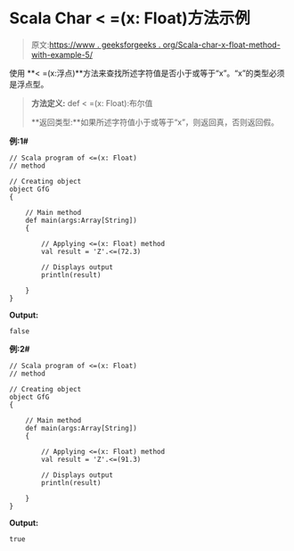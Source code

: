 # Scala Char < =(x: Float)方法示例

> 原文:[https://www . geeksforgeeks . org/Scala-char-x-float-method-with-example-5/](https://www.geeksforgeeks.org/scala-char-x-float-method-with-example-5/)

使用 **< =(x:浮点)**方法来查找所述字符值是否小于或等于“x”。“x”的类型必须是浮点型。

> **方法定义:** def < =(x: Float):布尔值
> 
> **返回类型:**如果所述字符值小于或等于“x”，则返回真，否则返回假。

**例:1#**

```
// Scala program of <=(x: Float)
// method

// Creating object
object GfG
{ 

    // Main method
    def main(args:Array[String])
    {

        // Applying <=(x: Float) method 
        val result = 'Z'.<=(72.3)

        // Displays output
        println(result)

    }
} 
```

**Output:**

```
false

```

**例:2#**

```
// Scala program of <=(x: Float)
// method

// Creating object
object GfG
{ 

    // Main method
    def main(args:Array[String])
    {

        // Applying <=(x: Float) method
        val result = 'Z'.<=(91.3)

        // Displays output
        println(result)

    }
} 
```

**Output:**

```
true

```
